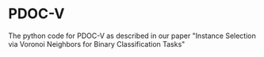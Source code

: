 # PDOC-V
The python code for PDOC-V as described in our paper "Instance Selection via Voronoi Neighbors for Binary Classification Tasks"
